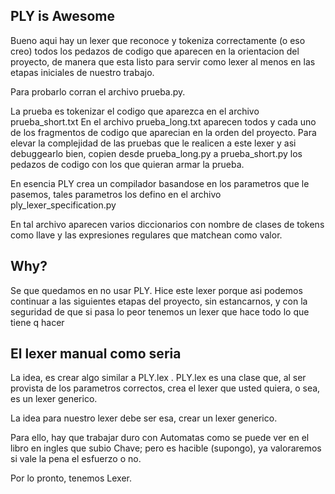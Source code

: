 ## PLY is Awesome

Bueno aqui hay un lexer que reconoce y tokeniza correctamente (o eso creo) todos los pedazos de codigo que aparecen en la orientacion del proyecto, de manera que esta listo para servir como lexer al menos en las etapas iniciales de nuestro trabajo.

Para probarlo corran el archivo prueba.py.

La prueba es tokenizar el codigo que aparezca en el archivo prueba_short.txt
En el archivo prueba_long.txt aparecen todos y cada uno de los fragmentos de codigo que aparecian en la orden del proyecto. Para elevar la complejidad de las pruebas que le realicen a este lexer y asi debuggearlo bien, copien desde prueba_long.py a prueba_short.py los pedazos de codigo con los que quieran armar la prueba.

En esencia PLY crea un compilador basandose en los parametros que le pasemos, tales parametros los defino en el archivo ply_lexer_specification.py

En tal archivo aparecen varios diccionarios con nombre de clases de tokens como llave y las expresiones regulares que matchean como valor.


## Why?
Se que quedamos en no usar PLY. Hice este lexer porque asi podemos continuar a las siguientes etapas del proyecto, sin estancarnos, y con la seguridad de que si pasa lo peor tenemos un lexer que hace todo lo que tiene q hacer


## El lexer manual como seria
La idea, es crear algo similar a PLY.lex .  PLY.lex es una clase que, al ser provista de los parametros correctos, crea el lexer que usted quiera, o sea, es un lexer generico.

La idea para nuestro lexer debe ser esa, crear un lexer generico.

Para ello, hay que trabajar duro con Automatas como se puede ver en el libro en ingles que subio Chave; pero es hacible (supongo), ya valoraremos si vale la pena el esfuerzo o no.

Por lo pronto, tenemos Lexer.